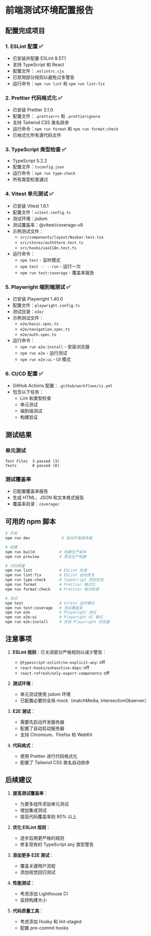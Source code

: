 # 前端测试环境配置报告

## 配置完成项目

### 1. ESLint 配置 ✅
- 已安装并配置 ESLint 8.57.1
- 支持 TypeScript 和 React
- 配置文件：`.eslintrc.cjs`
- 已禁用部分规则以避免过多警告
- 运行命令：`npm run lint` 和 `npm run lint:fix`

### 2. Prettier 代码格式化 ✅
- 已安装 Prettier 3.1.0
- 配置文件：`.prettierrc` 和 `.prettierignore`
- 支持 Tailwind CSS 类名排序
- 运行命令：`npm run format` 和 `npm run format:check`
- 已格式化所有源代码文件

### 3. TypeScript 类型检查 ✅
- TypeScript 5.2.2
- 配置文件：`tsconfig.json`
- 运行命令：`npm run type-check`
- 所有类型检查通过

### 4. Vitest 单元测试 ✅
- 已安装 Vitest 1.6.1
- 配置文件：`vitest.config.ts`
- 测试环境：jsdom
- 测试覆盖率：@vitest/coverage-v8
- 示例测试文件：
  - `src/components/layout/Navbar.test.tsx`
  - `src/stores/authStore.test.ts`
  - `src/hooks/useI18n.test.ts`
- 运行命令：
  - `npm test` - 监听模式
  - `npm test -- --run` - 运行一次
  - `npm run test:coverage` - 覆盖率报告

### 5. Playwright 端到端测试 ✅
- 已安装 Playwright 1.40.0
- 配置文件：`playwright.config.ts`
- 测试目录：`e2e/`
- 示例测试文件：
  - `e2e/basic.spec.ts`
  - `e2e/navigation.spec.ts`
  - `e2e/auth.spec.ts`
- 运行命令：
  - `npm run e2e:install` - 安装浏览器
  - `npm run e2e` - 运行测试
  - `npm run e2e:ui` - UI 模式

### 6. CI/CD 配置 ✅
- GitHub Actions 配置：`.github/workflows/ci.yml`
- 包含以下任务：
  - Lint 和类型检查
  - 单元测试
  - 端到端测试
  - 构建验证

## 测试结果

### 单元测试
```
Test Files  3 passed (3)
Tests       8 passed (8)
```

### 测试覆盖率
- 已配置覆盖率报告
- 生成 HTML、JSON 和文本格式报告
- 覆盖率目录：`coverage/`

## 可用的 npm 脚本

```bash
# 开发
npm run dev              # 启动开发服务器

# 构建
npm run build           # 构建生产版本
npm run preview         # 预览生产构建

# 代码质量
npm run lint            # ESLint 检查
npm run lint:fix        # ESLint 自动修复
npm run type-check      # TypeScript 类型检查
npm run format          # Prettier 格式化
npm run format:check    # Prettier 格式检查

# 测试
npm test                # Vitest 监听模式
npm run test:coverage   # 测试覆盖率
npm run e2e             # Playwright 测试
npm run e2e:ui          # Playwright UI 模式
npm run e2e:install     # 安装 Playwright 浏览器
```

## 注意事项

1. **ESLint 规则**：已关闭部分严格规则以减少警告：
   - `@typescript-eslint/no-explicit-any`: off
   - `react-hooks/exhaustive-deps`: off
   - `react-refresh/only-export-components`: off

2. **测试环境**：
   - 单元测试使用 jsdom 环境
   - 已配置必要的全局 mock（matchMedia, IntersectionObserver）

3. **E2E 测试**：
   - 需要先启动开发服务器
   - 配置了自动启动服务器
   - 支持 Chromium、Firefox 和 WebKit

4. **代码格式**：
   - 使用 Prettier 进行代码格式化
   - 配置了 Tailwind CSS 类名自动排序

## 后续建议

1. **提高测试覆盖率**：
   - 为更多组件添加单元测试
   - 增加集成测试
   - 提高代码覆盖率到 80% 以上

2. **优化 ESLint 规则**：
   - 逐步启用更严格的规则
   - 修复现有的 TypeScript any 类型警告

3. **添加更多 E2E 测试**：
   - 覆盖关键用户流程
   - 添加视觉回归测试

4. **性能测试**：
   - 考虑添加 Lighthouse CI
   - 监控构建大小

5. **代码质量工具**：
   - 考虑添加 Husky 和 lint-staged
   - 配置 pre-commit hooks